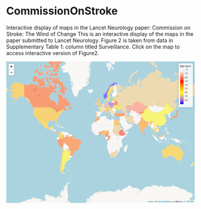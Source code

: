 # CommissionOnStroke
Interactive display of maps in the Lancet Neurology paper: Commission on Stroke: The Wind of Change
This is an interactive display of the maps in the paper submitted to Lancet Neurology. Figure 2 is taken from data in Supplementary Table 1: column titled Surveillance. Click on the map to access interactive version of Figure2.

[![: Quintiles of performance by presence of surveillance strategies](./Figure2.png)](./Figure2.html)
